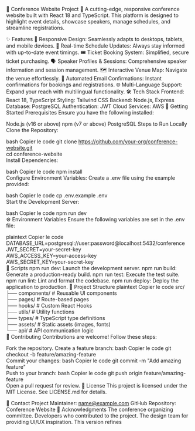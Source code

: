 🎤 Conference Website Project 🚀
A cutting-edge, responsive conference website built with React 18 and TypeScript. This platform is designed to highlight event details, showcase speakers, manage schedules, and streamline registrations.

✨ Features
📱 Responsive Design: Seamlessly adapts to desktops, tablets, and mobile devices.
📅 Real-time Schedule Updates: Always stay informed with up-to-date event timings.
🎟️ Ticket Booking System: Simplified, secure ticket purchasing.
🗣️ Speaker Profiles & Sessions: Comprehensive speaker information and session management.
🗺️ Interactive Venue Map: Navigate the venue effortlessly.
📧 Automated Email Confirmations: Instant confirmations for bookings and registrations.
🌐 Multi-Language Support: Expand your reach with multilingual functionality.
🛠️ Tech Stack
Frontend: React 18, TypeScript
Styling: Tailwind CSS
Backend: Node.js, Express
Database: PostgreSQL
Authentication: JWT
Cloud Services: AWS
🚀 Getting Started
Prerequisites
Ensure you have the following installed:

Node.js (v16 or above)
npm (v7 or above)
PostgreSQL
Steps to Run Locally
Clone the Repository:

bash
Copier le code
git clone https://github.com/your-org/conference-website.git  
cd conference-website  
Install Dependencies:

bash
Copier le code
npm install  
Configure Environment Variables:
Create a .env file using the example provided:

bash
Copier le code
cp .env.example .env  
Start the Development Server:

bash
Copier le code
npm run dev  
⚙️ Environment Variables
Ensure the following variables are set in the .env file:

plaintext
Copier le code
DATABASE_URL=postgresql://user:password@localhost:5432/conference  
JWT_SECRET=your-secret-key  
AWS_ACCESS_KEY=your-access-key  
AWS_SECRET_KEY=your-secret-key  
📜 Scripts
npm run dev: Launch the development server.
npm run build: Generate a production-ready build.
npm run test: Execute the test suite.
npm run lint: Lint and format the codebase.
npm run deploy: Deploy the application to production.
📁 Project Structure
plaintext
Copier le code
src/  
├── components/     # Reusable UI components  
├── pages/          # Route-based pages  
├── hooks/          # Custom React Hooks  
├── utils/          # Utility functions  
├── types/          # TypeScript type definitions  
├── assets/         # Static assets (images, fonts)  
└── api/            # API communication logic  
🤝 Contributing
Contributions are welcome! Follow these steps:

Fork the repository.
Create a feature branch:
bash
Copier le code
git checkout -b feature/amazing-feature  
Commit your changes:
bash
Copier le code
git commit -m "Add amazing feature"  
Push to your branch:
bash
Copier le code
git push origin feature/amazing-feature  
Open a pull request for review.
📄 License
This project is licensed under the MIT License. See LICENSE.md for details.

📧 Contact
Project Maintainer: name@example.com
GitHub Repository: Conference Website
🙏 Acknowledgments
The conference organizing committee.
Developers who contributed to the project.
The design team for providing UI/UX inspiration.
This version refines

